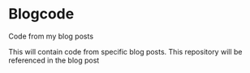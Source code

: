 # Blogcode
Code from my blog posts

This will contain code from specific blog posts. This repository will be referenced in the blog post
